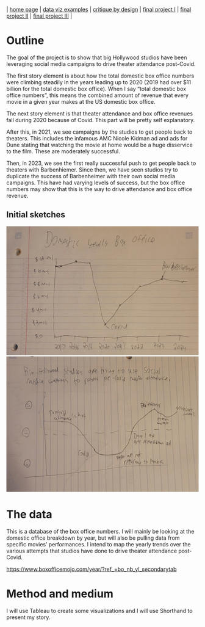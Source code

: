 | [home page](https://cmustudent.github.io/tswd-portfolio-templates/) | [data viz examples](dataviz-examples) | [critique by design](critique-by-design) | [final project I](final-project-part-one) | [final project II](final-project-part-two) | [final project III](final-project-part-three) |


# Outline
The goal of the project is to show that big Hollywood studios have been leveraging social media campaigns to drive theater attendance post-Covid.

The first story element is about how the total domestic box office numbers were climbing steadily in the years leading up to 2020 (2019 had over $11 billion for the total domestic box office). When I say “total domestic box office numbers”, this means the combined amount of revenue that every movie in a given year makes at the US domestic box office.

The next story element is that theater attendance and box office revenues fall during 2020 because of Covid. This part will be pretty self explanatory. 

After this, in 2021, we see campaigns by the studios to get people back to theaters. This includes the infamous AMC Nicole Kidman ad and ads for Dune stating that watching the movie at home would be a huge disservice to the film. These are moderately successful. 

Then, in 2023, we see the first really successful push to get people back to theaters with Barbenhiemer. Since then, we have seen studios try to duplicate the success of Barbenheimer with their own social media campaigns. This have had varying levels of success, but the box office numbers may show that this is the way to drive attendance and box office revenue. 

## Initial sketches
![sketch image](https://github.com/jackmasonrooney/rooney-dataviz-portfolio/blob/main/sketch%201.jpg?raw=true)
![sketch2 image](https://github.com/jackmasonrooney/rooney-dataviz-portfolio/blob/6b5034a87ff7bbf61767b2a57d16396bea70149e/sketch%202.jpg?raw=true) 

# The data
This is a database of the box office numbers. I will mainly be looking at the domestic office breakdown by year, but will also be pulling data from specific movies’ performances. I intend to map the yearly trends over the various attempts that studios have done to drive theater attendance post-Covid. 

https://www.boxofficemojo.com/year/?ref_=bo_nb_yl_secondarytab

# Method and medium
I will use Tableau to create some visualizations and I will use Shorthand to present my story. 
